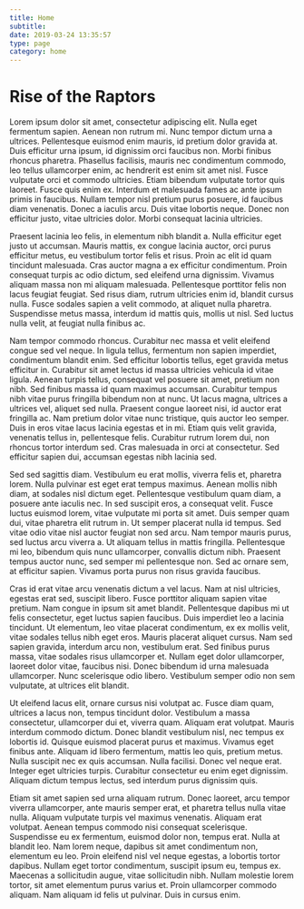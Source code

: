 ```yaml
---
title: Home
subtitle:
date: 2019-03-24 13:35:57
type: page
category: home
---
```


<h1 class="main-title">Rise of the Raptors</h1>

<Graphic></Graphic>

Lorem ipsum dolor sit amet, consectetur adipiscing elit. Nulla eget fermentum sapien. Aenean non rutrum mi. Nunc tempor dictum urna a ultrices. Pellentesque euismod enim mauris, id pretium dolor gravida at. Duis efficitur urna ipsum, id dignissim orci faucibus non. Morbi finibus rhoncus pharetra. Phasellus facilisis, mauris nec condimentum commodo, leo tellus ullamcorper enim, ac hendrerit est enim sit amet nisl. Fusce vulputate orci et commodo ultricies. Etiam bibendum vulputate tortor quis laoreet. Fusce quis enim ex. Interdum et malesuada fames ac ante ipsum primis in faucibus. Nullam tempor nisl pretium purus posuere, id faucibus diam venenatis. Donec a iaculis arcu. Duis vitae lobortis neque. Donec non efficitur justo, vitae ultricies dolor. Morbi consequat lacinia ultricies.

Praesent lacinia leo felis, in elementum nibh blandit a. Nulla efficitur eget justo ut accumsan. Mauris mattis, ex congue lacinia auctor, orci purus efficitur metus, eu vestibulum tortor felis et risus. Proin ac elit id quam tincidunt malesuada. Cras auctor magna a ex efficitur condimentum. Proin consequat turpis ac odio dictum, sed eleifend urna dignissim. Vivamus aliquam massa non mi aliquam malesuada. Pellentesque porttitor felis non lacus feugiat feugiat. Sed risus diam, rutrum ultricies enim id, blandit cursus nulla. Fusce sodales sapien a velit commodo, at aliquet nulla pharetra. Suspendisse metus massa, interdum id mattis quis, mollis ut nisl. Sed luctus nulla velit, at feugiat nulla finibus ac.

Nam tempor commodo rhoncus. Curabitur nec massa et velit eleifend congue sed vel neque. In ligula tellus, fermentum non sapien imperdiet, condimentum blandit enim. Sed efficitur lobortis tellus, eget gravida metus efficitur in. Curabitur sit amet lectus id massa ultricies vehicula id vitae ligula. Aenean turpis tellus, consequat vel posuere sit amet, pretium non nibh. Sed finibus massa id quam maximus accumsan. Curabitur tempus nibh vitae purus fringilla bibendum non at nunc. Ut lacus magna, ultrices a ultrices vel, aliquet sed nulla. Praesent congue laoreet nisi, id auctor erat fringilla ac. Nam pretium dolor vitae nunc tristique, quis auctor leo semper. Duis in eros vitae lacus lacinia egestas et in mi. Etiam quis velit gravida, venenatis tellus in, pellentesque felis. Curabitur rutrum lorem dui, non rhoncus tortor interdum sed. Cras malesuada in orci at consectetur. Sed efficitur sapien dui, accumsan egestas nibh lacinia sed.

Sed sed sagittis diam. Vestibulum eu erat mollis, viverra felis et, pharetra lorem. Nulla pulvinar est eget erat tempus maximus. Aenean mollis nibh diam, at sodales nisl dictum eget. Pellentesque vestibulum quam diam, a posuere ante iaculis nec. In sed suscipit eros, a consequat velit. Fusce luctus euismod lorem, vitae vulputate mi porta sit amet. Duis semper quam dui, vitae pharetra elit rutrum in. Ut semper placerat nulla id tempus. Sed vitae odio vitae nisl auctor feugiat non sed arcu. Nam tempor mauris purus, sed luctus arcu viverra a. Ut aliquam tellus in mattis fringilla. Pellentesque mi leo, bibendum quis nunc ullamcorper, convallis dictum nibh. Praesent tempus auctor nunc, sed semper mi pellentesque non. Sed ac ornare sem, at efficitur sapien. Vivamus porta purus non risus gravida faucibus.

Cras id erat vitae arcu venenatis dictum a vel lacus. Nam at nisl ultricies, egestas erat sed, suscipit libero. Fusce porttitor aliquam sapien vitae pretium. Nam congue in ipsum sit amet blandit. Pellentesque dapibus mi ut felis consectetur, eget luctus sapien faucibus. Duis imperdiet leo a lacinia tincidunt. Ut elementum, leo vitae placerat condimentum, ex ex mollis velit, vitae sodales tellus nibh eget eros. Mauris placerat aliquet cursus. Nam sed sapien gravida, interdum arcu non, vestibulum erat. Sed finibus purus massa, vitae sodales risus ullamcorper et. Nullam eget dolor ullamcorper, laoreet dolor vitae, faucibus nisi. Donec bibendum id urna malesuada ullamcorper. Nunc scelerisque odio libero. Vestibulum semper odio non sem vulputate, at ultrices elit blandit.

Ut eleifend lacus elit, ornare cursus nisi volutpat ac. Fusce diam quam, ultrices a lacus non, tempus tincidunt dolor. Vestibulum a massa consectetur, ullamcorper dui et, viverra quam. Aliquam erat volutpat. Mauris interdum commodo dictum. Donec blandit vestibulum nisl, nec tempus ex lobortis id. Quisque euismod placerat purus et maximus. Vivamus eget finibus ante. Aliquam id libero fermentum, mattis leo quis, pretium metus. Nulla suscipit nec ex quis accumsan. Nulla facilisi. Donec vel neque erat. Integer eget ultricies turpis. Curabitur consectetur eu enim eget dignissim. Aliquam dictum tempus lectus, sed interdum purus dignissim quis.

Etiam sit amet sapien sed urna aliquam rutrum. Donec laoreet, arcu tempor viverra ullamcorper, ante mauris semper erat, et pharetra tellus nulla vitae nulla. Aliquam vulputate turpis vel maximus venenatis. Aliquam erat volutpat. Aenean tempus commodo nisi consequat scelerisque. Suspendisse eu ex fermentum, euismod dolor non, tempus erat. Nulla at blandit leo. Nam lorem neque, dapibus sit amet condimentum non, elementum eu leo. Proin eleifend nisl vel neque egestas, a lobortis tortor dapibus. Nullam eget tortor condimentum, suscipit ipsum eu, tempus ex. Maecenas a sollicitudin augue, vitae sollicitudin nibh. Nullam molestie lorem tortor, sit amet elementum purus varius et. Proin ullamcorper commodo aliquam. Nam aliquam id felis ut pulvinar. Duis in cursus enim.
